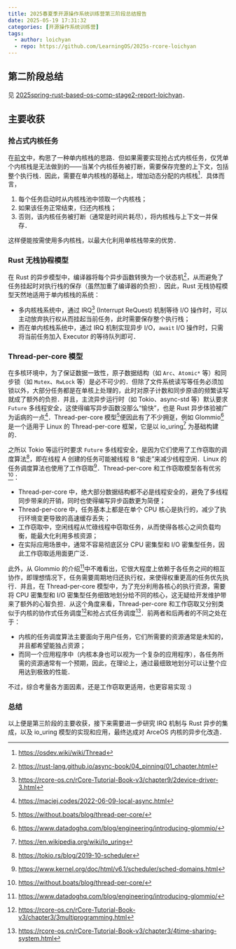 ```yaml
---
title: 2025春夏季开源操作系统训练营第三阶段总结报告
date: 2025-05-19 17:31:32
categories: [开源操作系统训练营]
tags:
  - author: loichyan
  - repo: https://github.com/LearningOS/2025s-rcore-loichyan
---
```


## 第二阶段总结

见 [2025spring-rust-based-os-comp-stage2-report-loichyan](./2025spring-rust-based-os-comp-stage2-report-loichyan.md)．

## 主要收获

### 抢占式内核任务

在[前文](./2025spring-rust-based-os-comp-stage2-report-loichyan.md)中，构思了一种单内核栈的思路．但如果需要实现抢占式内核任务，仅凭单个内核栈是无法做到的——当某个内核任务被打断，需要保存完整的上下文，包括整个执行栈．因此，需要在单内核栈的基础上，增加动态分配的内核栈[^1]．具体而言，

1. 每个任务启动时从内核栈池中领取一个内核栈；
2. 如果该任务正常结束，归还内核栈；
3. 否则，该内核任务被打断（通常是时间片耗尽），将内核栈与上下文一并保存．

这样便能按需使用多内核栈，以最大化利用单核栈带来的优势．

### Rust 无栈协程模型

在 Rust 的异步模型中，编译器将每个异步函数转换为一个状态机[^2]，从而避免了任务挂起时对执行栈的保存（虽然加重了编译器的负担）．因此，Rust 无栈协程模型天然地适用于单内核栈的系统：

- 多内核栈系统中，通过 IRQ[^3] (Interrupt ReQuest) 机制等待 I/O 操作时，可以主动放弃执行权从而挂起当前任务，此时需要保存整个执行栈；
- 而在单内核栈系统中，通过 IRQ 机制实现异步 I/O，`await` I/O 操作时，只需将当前任务加入 Executor 的等待队列即可．

### Thread-per-core 模型

在多核环境中，为了保证数据一致性，原子数据结构（如 `Arc`、`Atomic*` 等）和同步锁（如 `Mutex`、`RwLock` 等）是必不可少的．但除了文件系统读写等任务必须加锁以外，大部分任务都是在单核上处理的，此时对原子计数和同步原语的频繁读写就成了额外的负担．并且，主流异步运行时（如 Tokio、async-std 等）默认要求 `Future` 多线程安全，这使得编写异步函数没那么“愉快”，也是 Rust 异步体验被广为诟病的一点[^4]．Thread-per-core 模型[^5]便因此有了不少拥趸，例如 Glommio[^6] 是一个适用于 Linux 的 Thread-per-core 框架，它是以 io_uring[^7] 为基础构建的．

之所以 Tokio 等运行时要求 `Future` 多线程安全，是因为它们使用了工作窃取的调度算法[^8]，即在线程 A 创建的任务可能被线程 B “偷走”来减少线程空闲．Linux 的任务调度算法也使用了工作窃取[^9]．Thread-per-core 和工作窃取模型各有优劣[^5]：

- Thread-per-core 中，绝大部分数据结构都不必是线程安全的，避免了多线程同步带来的开销，同时也使得编写异步函数更为简便；
- Thread-per-core 中，任务基本上都是在单个 CPU 核心是执行的，减少了执行环境变更导致的高速缓存丢失；
- 工作窃取中，空闲线程从忙碌线程中窃取任务，从而使得各核心之间负载均衡，能最大化利用多核资源；
- 在实际应用场景中，通常不容易彻底区分 CPU 密集型和 I/O 密集型任务，因此工作窃取适用面更广泛．

此外，从 Glommio 的介绍[^6]中不难看出，它很大程度上依赖于各任务之间的相互协作，即理想情况下，任务需要周期地归还执行权，来使得权重更高的任务优先执行．并且，在 Thread-per-core 模型中，为了充分利用各核心的执行资源，需要将 CPU 密集型和 I/O 密集型任务细致地划分给不同的核心，这无疑给开发维护带来了额外的心智负担．从这个角度来看，Thread-per-core 和工作窃取又分别类似于内核的协作式任务调度[^10]和抢占式任务调度[^11]．前两者和后两者的不同之处在于：

- 内核的任务调度算法主要面向于用户任务，它们所需要的资源通常是未知的，并且都希望能独占资源；
- 而同一个应用程序中（内核本身也可以视为一个复杂的应用程序），各任务所需的资源通常有一个预期，因此，在理论上，通过最细致地划分可以让整个应用达到极致的性能．

不过，综合考量各方面因素，还是工作窃取更适用，也更容易实现 :)

### 总结

以上便是第三阶段的主要收获，接下来需要进一步研究 IRQ 机制与 Rust 异步的集成，以及 io_uring 模型的实现和应用，最终达成对 ArceOS 内核的异步化改造．

[^1]: <https://osdev.wiki/wiki/Thread>
[^2]: <https://rust-lang.github.io/async-book/04_pinning/01_chapter.html>
[^3]: <https://rcore-os.cn/rCore-Tutorial-Book-v3/chapter9/2device-driver-3.html>
[^4]: <https://maciej.codes/2022-06-09-local-async.html>
[^5]: <https://without.boats/blog/thread-per-core/>
[^6]: <https://www.datadoghq.com/blog/engineering/introducing-glommio/>
[^7]: <https://en.wikipedia.org/wiki/Io_uring>
[^8]: <https://tokio.rs/blog/2019-10-scheduler>
[^9]: <https://www.kernel.org/doc/html/v6.1/scheduler/sched-domains.html>
[^10]: <https://rcore-os.cn/rCore-Tutorial-Book-v3/chapter3/3multiprogramming.html>
[^11]: <https://rcore-os.cn/rCore-Tutorial-Book-v3/chapter3/4time-sharing-system.html>
